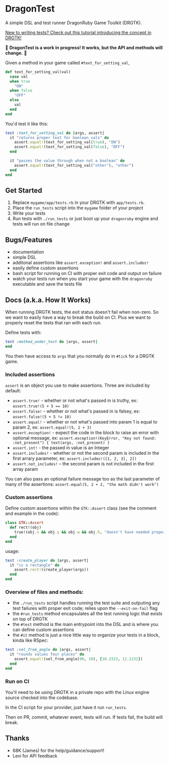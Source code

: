 # DragonTest

A simple DSL and test runner DragonRuby Game Toolkit (DRGTK).

[New to writing tests? Check out this tutorial introducing the concept in DRGTK!](https://www.dragonriders.community/recipes/testing)

🚧 **DragonTest is a work in progress! It works, but the API and methods will change.** 🚧

Given a method in your game called `#text_for_setting_val`,

``` ruby
def text_for_setting_val(val)
  case val
  when true
    "ON"
  when false
    "OFF"
  else
    val
  end
end
```

You'd test it like this:

``` ruby
test :text_for_setting_val do |args, assert|
  it "returns proper text for boolean vals" do
    assert.equal!(text_for_setting_val(true), "ON")
    assert.equal!(text_for_setting_val(false), "OFF")
  end

  it "passes the value through when not a boolean" do
    assert.equal!(text_for_setting_val("other"), "other")
  end
end
```

## Get Started

1. Replace `mygame/app/tests.rb` in your DRGTK with `app/tests.rb`.
2. Place the `run_tests` script into the `mygame` folder of your project
3. Write your tests
4. Run tests with `./run_tests` or just boot up your `dragonruby` engine and tests will run on file change

## Bugs/Features

- documentation
- simple DSL
- additonal assertions like `assert.exception!` and `assert.includes!`
- easily define custom assertions
- bash script for running on CI with proper exit code and output on failure
- watch your tests run when you start your game with the `dragonruby` executable and save the tests file

## Docs (a.k.a. How It Works)

When running DRGTK tests, the exit status doesn't fail when non-zero. So we want to easily have a way to break the build on CI. Plus we want to properly reset the tests that ran with each run.

Define tests with:

``` ruby
test :method_under_test do |args, assert|
end
```

You then have access to `args` that you normally do in `#tick` for a DRGTK game.

### Included assertions

`assert` is an object you use to make assertions. Three are included by default:

- `assert.true!` - whether or not what's passed in is truthy, ex: `assert.true!(5 + 5 == 10)`
- `assert.false!` - whether or not what's passed in is falsey, ex: `assert.false!(5 + 5 != 10)`
- `assert.equal!` - whether or not what's passed into param 1 is equal to param 2, ex: `assert.equal!(5, 2 + 3)`
- `assert.exception!` - expect the code in the block to raise an error with optional message, ex: `assert.exception!(KeyError, "Key not found: :not_present") { text(args, :not_present) }`
- `assert.int!` - the passed in value is an Integer
- `assert.includes!` - whether or not the second param is included in the first arrary parameter, ex: `assert.includes!([1, 2, 3], 2])`
- `assert.not_includes!` – the second param is not included in the first array param

You can also pass an optional failure message too as the last parameter of many of the assertions: `assert.equal(5, 2 + 2, "the math didn't work")`

### Custom assertions

Define custom assertions within the `GTK::Assert` class (see the comment and example in the code):

``` ruby
class GTK::Assert
  def rect!(obj)
    true!(obj.x && obj.y && obj.w && obj.h, "doesn't have needed properties to be a rectangle")
  end
end
```

usage:

``` ruby
test :create_player do |args, assert|
  it "is a rectangle" do
    assert.rect!(create_player(args))
  end
end
```

### Overview of files and methods:

- the `./run_tests` script handles running the test suite and outputing any test failures with proper exit code; relies upon the `--exit-on-fail` flag
- the `#run_tests` method encapsulates all the test running logic that exists on top of DRGTK
- the `#test` method is the main entrypoint into the DSL and is where you can define custom assertions
- the `#it` method is just a nice little way to organize your tests in a block, kinda like RSpec:

``` ruby
test :vel_from_angle do |args, assert|
  it "rounds values four places" do
    assert.equal!(vel_from_angle(90, 10), [10.2323, 12.1231])
  end
end
```

### Run on CI

You'll need to be using DRGTK in a private repo with the Linux engine source checked into the codebase.

In the CI script for your provider, just have it run `run_tests`.

Then on PR, commit, whatever event, tests will run. If tests fail, the build will break.

## Thanks

- 68K (James) for the help/guidance/support!
- Levi for API feedback
